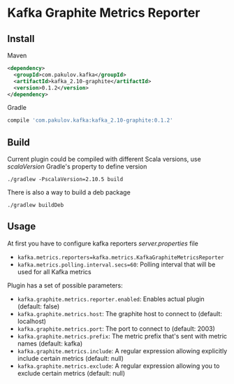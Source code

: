 Kafka Graphite Metrics Reporter
===============================

Install
-------
Maven
``` xml
<dependency>
  <groupId>com.pakulov.kafka</groupId>
  <artifactId>kafka_2.10-graphite</artifactId>
  <version>0.1.2</version>
</dependency>
```

Gradle
``` groovy
compile 'com.pakulov.kafka:kafka_2.10-graphite:0.1.2'
```

Build
-----
Current plugin could be compiled with different Scala versions, use *scalaVersion* Gradle's property to define version

```
./gradlew -PscalaVersion=2.10.5 build 
```

There is also a way to build a deb package

```
./gradlew buildDeb
```

Usage
-----
At first you have to configure kafka reporters *server.properties* file

* `kafka.metrics.reporters=kafka.metrics.KafkaGraphiteMetricsReporter`
* `kafka.metrics.polling.interval.secs=60`: Polling interval that will be used for all Kafka metrics

Plugin has a set of possible parameters:
* `kafka.graphite.metrics.reporter.enabled`: Enables actual plugin (default: false)
* `kafka.graphite.metrics.host`: The graphite host to connect to (default: localhost)
* `kafka.graphite.metrics.port`: The port to connect to (default: 2003)
* `kafka.graphite.metrics.prefix`: The metric prefix that's sent with metric names (default: kafka)
* `kafka.graphite.metrics.include`: A regular expression allowing explicitly include certain metrics (default: null)
* `kafka.graphite.metrics.exclude`: A regular expression allowing you to exclude certain metrics (default: null)